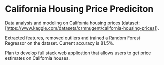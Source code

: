 # California Housing Price Prediciton

Data analysis and modeling on California housing prices (dataset: [https://www.kaggle.com/datasets/camnugent/california-housing-prices]).

Extracted features, removed outliers and trained a Random Forest Regressor on the dataset.
Current accuracy is 81.5%.

Plan to develop full stack web application that allows users to get price estimates on California houses.